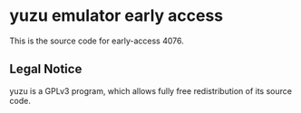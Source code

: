 yuzu emulator early access
=============

This is the source code for early-access 4076.

## Legal Notice

yuzu is a GPLv3 program, which allows fully free redistribution of its source code.